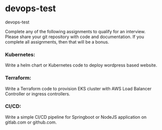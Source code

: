 # devops-test
devops-test

Complete any of the following assignments to qualify for an interview. Please share your git repository with code and documentation. If you complete all assignments, then that will be a bonus.

### Kubernetes:

Write a helm chart or Kubernetes code to deploy wordpress based website. 

### Terraform:

Write a Terraform code to provision EKS cluster with AWS Load Balancer Controller or ingress controllers.

### CI/CD:

Write a simple CI/CD pipeline for Springboot or NodeJS application on gitlab.com or github.com.
